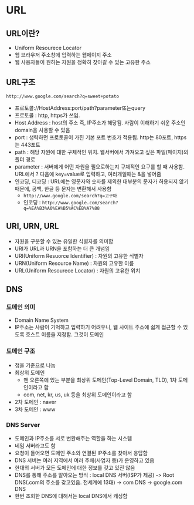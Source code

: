 # URL

## URL이란?
- Uniform Resourece Locator
- 웹 브라우저 주소창에 입력하는 웹페이지 주소
- 웹 사용자들이 원하는 자원을 정확히 찾아갈 수 있는 고유한 주소

## URL구조
`http://www.google.com/search?q=sweet+potato`
- 프로토콜://HostAddress:port/path?parameter또는query
- 프로토콜 : http, https가 쓰임. 
- Host Address : host의 주소 즉, IP주소가 해당됨. 사람이 이해하기 쉬운 주소인 domain을 사용할 수 있음
- port : 생략하면 프로토콜이 가진 기본 포트 번호가 적용됨. http는 80포트, https는 443포트
- path : 해당 자원에 대한 구체적인 위치. 웹서버에서 가져오고 싶은 파일(페이지)의 폴더 경로
- parameter : 서버에게 어떤 자원을 필요로하는지 구체적인 요구를 할 때 사용함. URL에서 ? 다음에 key=value로 입력하고, 여러개일때는 &을 넣어줌
- 인코딩, 디코딩 : URL에는 영문자와 숫자를 제외한 대부분의 문자가 허용되지 않기 때문에, 공백, 한글 등 문자는 변환해서 사용함
	- `http://www.google.com/search?q=고구마`
	- 인코딩 : `http://www.google.com/search?q=%EA%B3%A0%EA%B5%AC%EB%A7%88`

## URI, URN, URL
- 자원을 구분할 수 있는 유일한 식별자를 의미함
- URI가 URL과 URN을 포함하는 더 큰 개념임
- URI(Uniform Resuorce Identifier) : 자원의 고유한 식별자
- URN(Uniform Resource Name) : 자원의 고유한 이름
- URL(Uniform Resourece Locator) : 자원의 고유한 위치

## DNS
### 도메인 의미
- Domain Name System
- IP주소는 사람이 기억하고 입력하기 어려우니, 웹 사이트 주소에 쉽게 접근할 수 있도록 호스트 이름을 지정함. 그것이 도메인
### 도메인 구조
- 점을 기준으로 나눔
- 최상위 도메인
	- 맨 오른쪽에 있는 부분을 최상위 도메인(Top-Level Domain, TLD), 1차 도메인이라고 함
	- com, net, kr, us, uk 등을 최상위 도메인이라고 함
- 2차 도메인 : naver
- 3차 도메인 : www
### DNS Server
- 도메인과 IP주소를 서로 변환해주는 역할을 하는 시스템
- 네임 서버라고도 함
- 요청이 들어오면 도메인 주소와 연결된 IP주소를 찾아서 응답함
- DNS 서버는 여러 지역에서 여러 주체(사업자 등)가 운영하고 있음
- 한대의 서버가 모든 도메인에 대한 정보를 갖고 있진 않음
- DNS를 통해 주소를 알아오는 방식 : local DNS 서버(ISP가 제공) -> Root DNS(.com의 주소를 갖고있음. 전세계에 13대) -> com DNS -> google.com DNS 
- 한번 조회한 DNS에 대해서는 local DNS에서 캐싱함